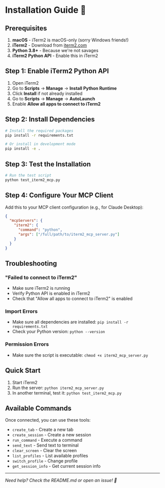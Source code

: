 # Installation Guide 🐒

## Prerequisites

1. **macOS** - iTerm2 is macOS-only (sorry Windows friends!)
2. **iTerm2** - Download from [iterm2.com](https://iterm2.com/)
3. **Python 3.8+** - Because we're not savages
4. **iTerm2 Python API** - Enable this in iTerm2

## Step 1: Enable iTerm2 Python API

1. Open iTerm2
2. Go to **Scripts** → **Manage** → **Install Python Runtime**
3. Click **Install** if not already installed
4. Go to **Scripts** → **Manage** → **AutoLaunch**
5. Enable **Allow all apps to connect to iTerm2**

## Step 2: Install Dependencies

```bash
# Install the required packages
pip install -r requirements.txt

# Or install in development mode
pip install -e .
```

## Step 3: Test the Installation

```bash
# Run the test script
python test_iterm2_mcp.py
```

## Step 4: Configure Your MCP Client

Add this to your MCP client configuration (e.g., for Claude Desktop):

```json
{
  "mcpServers": {
    "iterm2": {
      "command": "python",
      "args": ["/full/path/to/iterm2_mcp_server.py"]
    }
  }
}
```

## Troubleshooting

### "Failed to connect to iTerm2"

- Make sure iTerm2 is running
- Verify Python API is enabled in iTerm2
- Check that "Allow all apps to connect to iTerm2" is enabled

### Import Errors

- Make sure all dependencies are installed: `pip install -r requirements.txt`
- Check your Python version: `python --version`

### Permission Errors

- Make sure the script is executable: `chmod +x iterm2_mcp_server.py`

## Quick Start

1. Start iTerm2
2. Run the server: `python iterm2_mcp_server.py`
3. In another terminal, test it: `python test_iterm2_mcp.py`

## Available Commands

Once connected, you can use these tools:

- `create_tab` - Create a new tab
- `create_session` - Create a new session
- `run_command` - Execute a command
- `send_text` - Send text to terminal
- `clear_screen` - Clear the screen
- `list_profiles` - List available profiles
- `switch_profile` - Change profile
- `get_session_info` - Get current session info

---

*Need help? Check the README.md or open an issue! 🐒* 